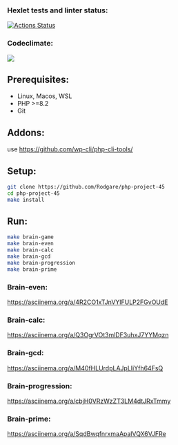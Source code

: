 ### Hexlet tests and linter status:
[![Actions Status](https://github.com/Rodgare/php-project-45/actions/workflows/hexlet-check.yml/badge.svg)](https://github.com/Rodgare/php-project-45/actions)

### Codeclimate:
<a href="https://codeclimate.com/github/Rodgare/php-project-45/maintainability"><img src="https://api.codeclimate.com/v1/badges/3a2fa47ad64520c1e7fd/maintainability" /></a>

## Prerequisites:
* Linux, Macos, WSL
* PHP >=8.2
* Git

## Addons:
use <https://github.com/wp-cli/php-cli-tools/>

## Setup:
```bash
git clone https://github.com/Rodgare/php-project-45
cd php-project-45
make install
```

## Run:
```bash
make brain-game
make brain-even
make brain-calc
make brain-gcd
make brain-progression
make brain-prime
```

### Brain-even:
https://asciinema.org/a/4R2CO1xTJnVYlFULP2FGvOUdE

### Brain-calc:
https://asciinema.org/a/Q3OgrVOt3mlDF3uhxJ7YYMqzn

### Brain-gcd:
https://asciinema.org/a/M40fHLUrdpLAJpLIiYfh64FsQ

### Brain-progression:
https://asciinema.org/a/cbjH0VRzWzZT3LM4dtJRxTmmy

### Brain-prime:
https://asciinema.org/a/SqdBwqfnrxmaApalVQX6VJFRe